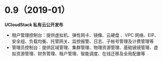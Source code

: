 # 0.9（2019-01）

**UCloudStack 私有云公开发布** 

* 租户管理控制台：提供虚拟机、弹性网卡、镜像、云硬盘 、VPC 网络、EIP、安全组、负载均衡、托管网关、监控报警、日志、子帐号管理及计费管理等
* 管理员控制台：提供区域管理、集群管理、物理资源管理、基础镜镜管理、虚拟资源管理、财务管理、租户管理、智能调度、在线迁移及全局配置等

